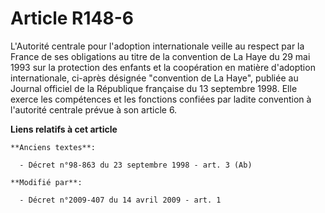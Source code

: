 # Article R148-6

L'Autorité centrale pour l'adoption internationale veille au respect par la France de ses obligations au titre de la
convention de La Haye du 29 mai 1993 sur la protection des enfants et la coopération en matière d'adoption internationale,
ci-après désignée "convention de La Haye", publiée au Journal officiel de la République française du 13 septembre 1998. Elle
exerce les compétences et les fonctions confiées par ladite convention à l'autorité centrale prévue à son article 6.

**Liens relatifs à cet article**

	**Anciens textes**:

	  - Décret n°98-863 du 23 septembre 1998 - art. 3 (Ab)

	**Modifié par**:

	  - Décret n°2009-407 du 14 avril 2009 - art. 1
